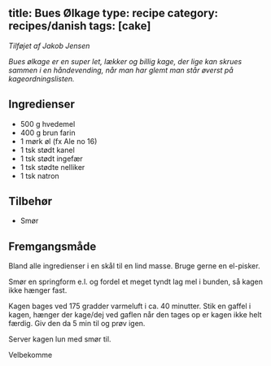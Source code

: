 title: Bues Ølkage
type: recipe
category: recipes/danish
tags: [cake]
---
*Tilføjet af Jakob Jensen*

*Bues ølkage er en super let, lækker og billig kage, der lige kan skrues sammen i en håndevending, når man har glemt man står øverst på kageordningslisten.*

Ingredienser
------------
  * 500 g hvedemel
  * 400 g brun farin
  * 1 mørk øl (fx Ale no 16)
  * 1 tsk stødt kanel
  * 1 tsk stødt ingefær
  * 1 tsk stødte nelliker
  * 1 tsk natron

Tilbehør
--------
  * Smør

Fremgangsmåde
-------------
Bland alle ingredienser i en skål til en lind masse. Bruge gerne en el-pisker.

Smør en springform e.l. og fordel et meget tyndt lag mel i bunden, så kagen ikke hænger fast.

Kagen bages ved 175 gradder varmeluft i ca. 40 minutter. Stik en gaffel i kagen, hænger der kage/dej ved gaflen når den tages op er kagen ikke helt færdig. Giv den da 5 min til og prøv igen.

Server kagen lun med smør til.

Velbekomme
